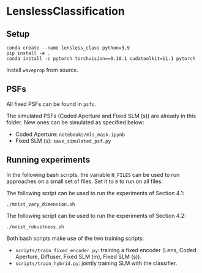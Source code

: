 # LenslessClassification

## Setup
```
conda create --name lensless_class python=3.9
pip install -e .
conda install -c pytorch torchvision==0.10.1 cudatoolkit=11.1 pytorch
```

Install `waveprop` from source.

## PSFs

All fixed PSFs can be found in `psfs`.

The simulated PSFs (Coded Aperture and Fixed SLM (s)) are already in this folder. New ones can be simulated as specified below:
- Coded Aperture: `notebooks/mls_mask.ipynb`
- Fixed SLM (s): `save_simulated_psf.py`

## Running experiments

In the following bash scripts, the variable `N_FILES` can be used to run approaches on a small set of files. Set it to `0` to run on all files.

The following script can be used to run the experiments of Section 4.1:
```
./mnist_vary_dimension.sh
```

The following script can be used to run the experiments of Section 4.2:
```
./mnist_robustness.sh
```

Both bash scripts make use of the two training scripts:
-  `scripts/train_fixed_encoder.py`: training a fixed encoder (Lens, Coded Aperture, Diffuser, Fixed SLM (m), Fixed SLM (s)).
-  `scripts/train_hybrid.py`: jointly training SLM with the classifier.
